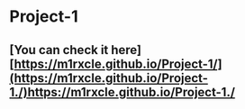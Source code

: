 # Project-1
## [You can check it here] [https://m1rxcle.github.io/Project-1/](https://m1rxcle.github.io/Project-1./)https://m1rxcle.github.io/Project-1./
